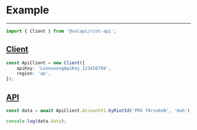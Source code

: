 # Example

-----------

```typescript
import { Client } from '@valapi/riot-api';
```

## [Client](./Client.md#config)

```typescript
const ApiClient = new Client({
    apiKey: 'LoooooongApiKey_123456789',
    region: 'ap',
});

```

## [API](./API.md#usage)

```typescript
const data = await ApiClient.AccountV1.byRiotId('PRX f0rsakeN', 'Huh');

console.log(data.data);
```